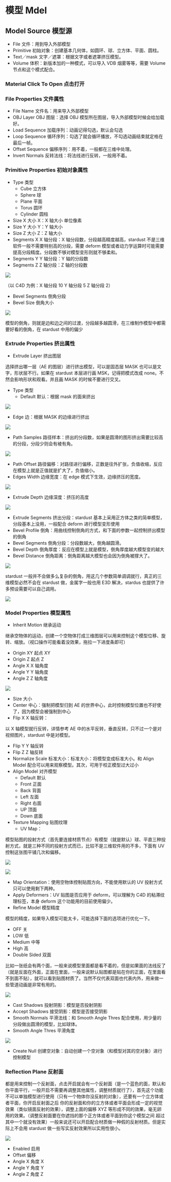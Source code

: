 # 模型 Mdel

## Model Source 模型源

- File 文件：用到导入外部模型
- Primitive 初始对象：创建基本几何体，如圆环、球、立方体、平面、圆柱。
- Text／mask 文字／遮罩：根据文字或者遮罩挤压模型。
- Volume 体积：新版本加的一种模式，可以导入 VDB 烟雾等等，需要 Volume 节点和这个模式配合。

### Material Click To Open 点击打开

### File Properties 文件属性

- File Name 文件名：用来导入外部模型
- OBJ Layer OBJ 图层：选择 OBJ 模型所在图层，导入外部模型时候会给加载好。
- Load Sequence 加载序列：动画记得勾选，默认会勾选
- Loop Sequence 循环序列：勾选了就会循环播放，不勾选动画结束就定格在最后一帧。
- Offset Sequence 偏移序列：用不着，一般都在三维中处理。
- Invert Normals 反转法线：将法线进行反转，一般用不着。

### Primitive Properties 初始对象属性

- Type 类型
  - Cube 立方体
  - Sphere 球
  - Plane 平面
  - Torus 圆环
  - Cylinder 圆柱
- Size X 大小 X：X 轴大小 单位像素
- Size Y 大小 Y：Y 轴大小
- Size Z 大小 Z：Z 轴大小
- Segments X X 轴分段：X 轴分段数，分段越高精度越高，stardust 不是三维软件一般不需要特别高的分段，需要 deform 模型或者动力学运算时可能需要提高分段精度。分段数不够对模型变形则就不够柔和。
- Segments Y Y 轴分段：Y 轴的分段数
- Segments Z Z 轴分段：Z 轴的分段数

![](http://cdn.yuelili.com/202121311427-6.png)

（以 C4D 为例：X 轴分段 10 Y 轴分段 5 Z 轴分段 2）

- Bevel Segments 倒角分段
- Bevel Size 倒角大小

![](http://cdn.yuelili.com/202121311428-x.png)

模型的倒角，则就是边和边之间的过渡，分段越多越圆滑，在三维制作模型中都需要好看的倒角，在 stardust 中用的偏少

### Extrude Properties 挤出属性

- Extrude Layer 挤出图层

选择挤出哪一层（AE 的图层）进行挤出模型，可以是固态层 MASK 也可以是文字，形状层不行。如果在 stardust 本层进行画 MSK，记得把模式改成 none。不然会影响形状和观看。并且画 MASK 的时候不要进行交叉。

- Type 类型
  - Default 默认：根据 mask 的面来挤出

![](http://cdn.yuelili.com/202121311430-9.png)

- Edge 边：根据 MASK 的边缘进行挤出

![](http://cdn.yuelili.com/202121311430-j.png)

- Path Samples 路径样本：挤出的分段数，如果是圆滑的图形挤出需要比较高的分段，分段少则会有棱有角。

![](http://cdn.yuelili.com/202121311431-l.png)

- Path Offset 路径偏移：对路径进行偏移，正数是往外扩张，负值收缩，反应在模型上就是正值就是扩大了，负值缩小。
- Edges Width 边缘宽度：在 edge 模式下生效，边缘挤压的宽度。

![](http://cdn.yuelili.com/202121311433-h.png)

- Extrude Depth 边缘深度：挤压的高度

![](http://cdn.yuelili.com/202121311432-1.png)

- Extrude Segments 挤出分段：stardust 基本上采用正方体之类的简单模型，分段基本上没用，一般配合 deform 进行模型变形使用
- Bevel Profile 倒角：用曲线控制倒角的方式，和下面的参数一起控制挤出模型的倒角
- Bevel Segments 倒角分段：分段数越大，倒角越圆滑。
- Bevel Depth 倒角厚度：反应在模型上就是模型，倒角厚度越大模型变的越大
- Bevel Distance 倒角距离：倒角距离越大模型也会因为倒角被撑大了。

![](http://cdn.yuelili.com/202121311436-w.png)

stardust 一般并不会做多么复杂的倒角，用这几个参数简单调调就行，真正的三维模型必然不会在 stardust 做，金属字一般也用 E3D 解决，stardus 也提供了许多预设需要可以自己调用。

![](http://cdn.yuelili.com/202121311437-e.png)

### Model Properties 模型属性

- Inherit Motion 继承运动

继承空物体的运动，创建一个空物体打成三维图层可以用来控制这个模型位移、旋转、缩放。（视口操作可能看着没效果，拖拉一下进度条即可）

- Origin XY 起点 XY
- Origin Z 起点 Z
- Angle X X 轴角度
- Angle Y Y 轴角度
- Angle Z Z 轴角度

![](http://cdn.yuelili.com/202121311438-B.png)

- Size 大小
- Center 中心：强制把模型归到 AE 的世界中心，此时控制模型位置也不好使了，因为模型会被强制到中心
- Flip X X 轴反转：

以 X 轴模型就行反转，详情参考 AE 中的水平反转，垂直反转，只不过一个是对视频图片，stardust 中是对模型。

- Flip Y Y 轴反转
- Flip Z Z 轴反转
- Normalize Scale 标准大小：标准大小：将模型变成标准大小。和 Align Model 配合可以用来观察模型。其次，可用于校正模型过大过小
- Align Model 对齐模型
  - Default 默认
  - Front 正面
  - Back 背面
  - Left 左面
  - Right 右面
  - UP 顶面
  - Down 底面
- Texture Mapping 贴图纹理
  - UV Map：

模型贴图的投射方式（首先要连接材质节点）有模型（就是默认）球、平直三种投射方式，就是三种不同的投射方式而已，比较不是三维软件用的不多，下面有 UV 控制这张图平铺几次和偏移。

![](http://cdn.yuelili.com/202121311442-3.png)

![](http://cdn.yuelili.com/202121311442-m.png)

- Map Orientation：使用空物体控制贴图方向，不能使用默认的 UV 投射方式只可以使用剩下两种。
- Apply Deformers：UV 贴图是否应用于 deform，可以理解为 C4D 的粘滞纹理标签，本身 deform 这个功能用的目前使用偏少。
- Refine Model 模型精度

模型的精度，如果导入模型可能太卡，可能选择下面的选项进行优化一下。

- OFF 关
- LOW 低
- Medium 中等
- High 高
- Double Sided 双面

比如一张纸会有两个面，一般来说模型里面都是看不着的，但是如果面的法线反了（就是反面在外面，正面在里面，一般来说默认贴图都是贴在你的正面，在里面看不到面不贴），就可以看到贴图材质了。当然不仅代表双面也代表内外，用来做一些管道动画是非常有用的。

![](https://cdn.yuelili.com/20211116162327.png)

- Cast Shadows 投射阴影：模型是否投射阴影
- Accept Shadows 接受阴影：模型是否接受阴影
- Smooth Normals 平滑法线：和 Smooth Angle Thres 配合使用，用少量的分段做出圆滑的模型，比如球体。
- Smooth Angle Thres 平滑角度

![](http://cdn.yuelili.com/202121311446-Z.png)

- Create Null 创建空对象：自动创建一个空对象（和模型对其的空对象）进行控制模型

### Reflection Plane 反射面

都是用来控制一个反射面，点击开启就会有一个反射面（是一个蓝色的面，默认和你平面平行，一般开启不需要再调整其他属性，调整材质就行了），首先这个功能不可以单独模型进行使用（只有一个物体你没反射的对象），还要有一个立方体或者平面，你开启反射面之后
你的反射面和你的立方体或者平面会形成一定的视觉效果（类似镜面反射的效果），调整上面的偏移 XYZ 等形成不同的效果，毫无卵用的效果。（调整反射面要在你遮挡的那个正方体或者平面到你这个模型之间
超过其中一个就没有效果）一般来说还可以开启配合材质做一种假的反射材质。但是实际上不会用 stardust 做一些写实反射效果所以实用性很小。

![](http://cdn.yuelili.com/202121311447-Y.png)

- Enabled 启用
- Offset 偏移
- Angle X 角度 X
- Angle Y 角度 Y
- Angle Z 角度 Z
